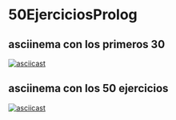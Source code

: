 # 50EjerciciosProlog
## asciinema con los primeros 30
[![asciicast](https://asciinema.org/a/ekiWXnjhVFwsczjMKaKBJgiBI.svg)](https://asciinema.org/a/ekiWXnjhVFwsczjMKaKBJgiBI)

## asciinema con los 50 ejercicios
[![asciicast](https://asciinema.org/a/cMonYofuN1uy7m5lScIrRdAaw.svg)](https://asciinema.org/a/cMonYofuN1uy7m5lScIrRdAaw)
